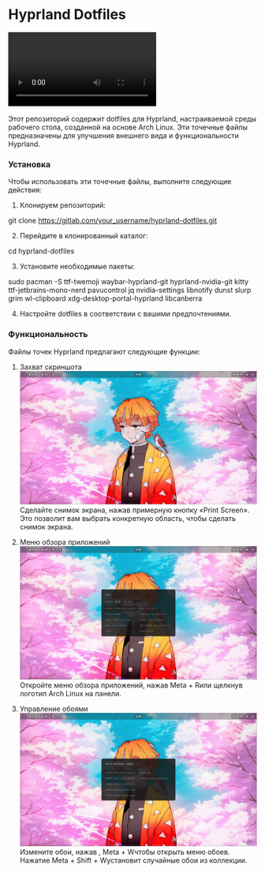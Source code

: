 # Hyprland Dotfiles

<video src="Media/rice.mp4" controls title="Title"></video>

Этот репозиторий содержит dotfiles для Hyprland, настраиваемой среды рабочего стола, созданной на основе Arch Linux. Эти точечные файлы предназначены для улучшения внешнего вида и функциональности Hyprland.

### Установка

Чтобы использовать эти точечные файлы, выполните следующие действия:

1. Клонируем репозиторий:

git clone https://gitlab.com/your_username/hyprland-dotfiles.git

2. Перейдите в клонированный каталог:

cd hyprland-dotfiles

3. Установите необходимые пакеты:

sudo pacman -S ttf-twemoji waybar-hyprland-git hyprland-nvidia-git kitty ttf-jetbrains-mono-nerd pavucontrol jq nvidia-settings libnotify dunst slurp grim wl-clipboard xdg-desktop-portal-hyprland libcanberra

4. Настройте dotfiles в соответствии с вашими предпочтениями.

### Функциональность

Файлы точек Hyprland предлагают следующие функции:

1. Захват скриншота
![Захват скриншота](Media/1.png)
Сделайте снимок экрана, нажав примерную кнопку «Print Screen». Это позволит вам выбрать конкретную область, чтобы сделать снимок экрана.

2. Меню обзора приложений
![Меню обзора приложений](Media/2.png)
Откройте меню обзора приложений, нажав Meta + Rили щелкнув логотип Arch Linux на панели.

3. Управление обоями
![Управление обоями](Media/3.png)
Измените обои, нажав , Meta + Wчтобы открыть меню обоев. Нажатие Meta + Shift + Wустановит случайные обои из коллекции.
